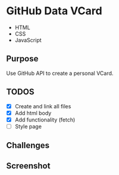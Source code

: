 # GitHub Data VCard
- HTML
- CSS
- JavaScript

## Purpose
Use GitHub API to create a personal VCard.

## TODOS
- [x] Create and link all files
- [x] Add html body
- [x] Add functionality (fetch)
- [ ] Style page

## Challenges

## Screenshot
